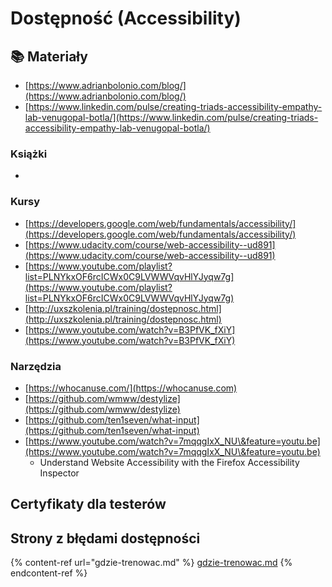 # Dostępność (Accessibility)

##

## 📚 Materiały

* [https://www.adrianbolonio.com/blog/](https://www.adrianbolonio.com/blog/)
* [https://www.linkedin.com/pulse/creating-triads-accessibility-empathy-lab-venugopal-botla/](https://www.linkedin.com/pulse/creating-triads-accessibility-empathy-lab-venugopal-botla/)

### Książki

*

### Kursy

* [https://developers.google.com/web/fundamentals/accessibility/](https://developers.google.com/web/fundamentals/accessibility/)
* [https://www.udacity.com/course/web-accessibility--ud891](https://www.udacity.com/course/web-accessibility--ud891)
* [https://www.youtube.com/playlist?list=PLNYkxOF6rcICWx0C9LVWWVqvHlYJyqw7g](https://www.youtube.com/playlist?list=PLNYkxOF6rcICWx0C9LVWWVqvHlYJyqw7g)
* [http://uxszkolenia.pl/training/dostepnosc.html](http://uxszkolenia.pl/training/dostepnosc.html)
* [https://www.youtube.com/watch?v=B3PfVK_fXiY](https://www.youtube.com/watch?v=B3PfVK_fXiY)

### Narzędzia

* [https://whocanuse.com/](https://whocanuse.com)
* [https://github.com/wmww/destylize](https://github.com/wmww/destylize)
* [https://github.com/ten1seven/what-input](https://github.com/ten1seven/what-input)
* [https://www.youtube.com/watch?v=7mqqgIxX_NU\&feature=youtu.be](https://www.youtube.com/watch?v=7mqqgIxX_NU\&feature=youtu.be)
  * Understand Website Accessibility with the Firefox Accessibility Inspector

## Certyfikaty dla testerów



## **Strony z błędami dostępności**

{% content-ref url="gdzie-trenowac.md" %}
[gdzie-trenowac.md](gdzie-trenowac.md)
{% endcontent-ref %}



